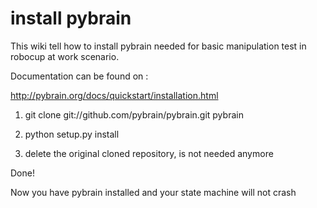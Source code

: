 install pybrain
===============

This wiki tell how to install pybrain needed for basic manipulation test
in robocup at work scenario.

Documentation can be found on :

http://pybrain.org/docs/quickstart/installation.html

1. git clone git://github.com/pybrain/pybrain.git pybrain

2. python setup.py install

3. delete the original cloned repository, is not needed anymore

Done!

Now you have pybrain installed and your state machine will not crash
